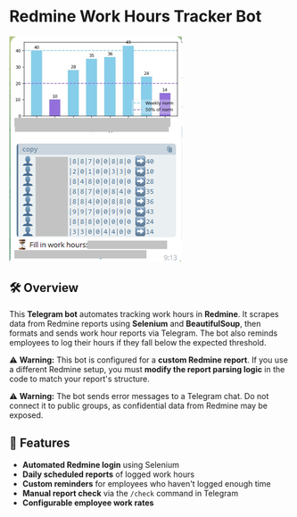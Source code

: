 # Redmine Work Hours Tracker Bot

![Telegram Bot Report Example](https://github.com/bashnxa/labor_costs/blob/main/assets/bot_report_example.png?raw=true)

## 🛠 Overview
This **Telegram bot** automates tracking work hours in **Redmine**. It scrapes data from Redmine reports using **Selenium** and **BeautifulSoup**, then formats and sends work hour reports via Telegram. The bot also reminds employees to log their hours if they fall below the expected threshold.

⚠ **Warning:** This bot is configured for a **custom Redmine report**. If you use a different Redmine setup, you must **modify the report parsing logic** in the code to match your report's structure.

⚠ **Warning:** The bot sends error messages to a Telegram chat. Do not connect it to public groups, as confidential data from Redmine may be exposed.

## 🚀 Features
- **Automated Redmine login** using Selenium
- **Daily scheduled reports** of logged work hours
- **Custom reminders** for employees who haven't logged enough time
- **Manual report check** via the `/check` command in Telegram
- **Configurable employee work rates**
